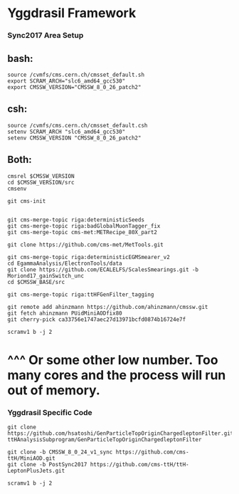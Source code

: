 Yggdrasil Framework
================

### Sync2017 Area Setup
## bash:
    source /cvmfs/cms.cern.ch/cmsset_default.sh
    export SCRAM_ARCH="slc6_amd64_gcc530"
    export CMSSW_VERSION="CMSSW_8_0_26_patch2"

## csh:
    source /cvmfs/cms.cern.ch/cmsset_default.csh
    setenv SCRAM_ARCH "slc6_amd64_gcc530"
    setenv CMSSW_VERSION "CMSSW_8_0_26_patch2"
## Both:

    cmsrel $CMSSW_VERSION
    cd $CMSSW_VERSION/src
    cmsenv

    git cms-init
  

    git cms-merge-topic riga:deterministicSeeds
    git cms-merge-topic riga:badGlobalMuonTagger_fix
    git cms-merge-topic cms-met:METRecipe_80X_part2
 
    git clone https://github.com/cms-met/MetTools.git

    git cms-merge-topic riga:deterministicEGMSmearer_v2
    cd EgammaAnalysis/ElectronTools/data
    git clone https://github.com/ECALELFS/ScalesSmearings.git -b Moriond17_gainSwitch_unc
    cd $CMSSW_BASE/src

    git cms-merge-topic riga:ttHFGenFilter_tagging

    git remote add ahinzmann https://github.com/ahinzmann/cmssw.git
    git fetch ahinzmann PUidMiniAODfix80
    git cherry-pick ca33756e1747aec27d13971bcfd0874b16724e7f

    scramv1 b -j 2
#   ^^^ Or some other low number. Too many cores and the process will run out of memory.

### Yggdrasil Specific Code
    
    git clone https://github.com/hsatoshi/GenParticleTopOriginChargedleptonFilter.git ttHAnalysisSubprogram/GenParticleTopOriginChargedleptonFilter

    git clone -b CMSSW_8_0_24_v1_sync https://github.com/cms-ttH/MiniAOD.git
    git clone -b PostSync2017 https://github.com/cms-ttH/ttH-LeptonPlusJets.git

    scramv1 b -j 2
